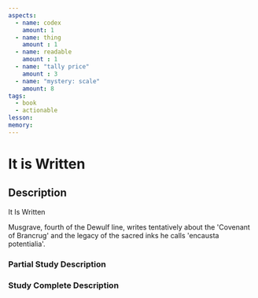 ```yaml
---
aspects: 
  - name: codex
    amount: 1
  - name: thing
    amount : 1
  - name: readable
    amount : 1
  - name: "tally price"
    amount : 3
  - name: "mystery: scale"
    amount: 8
tags:
  - book
  - actionable
lesson: 
memory: 
---
```


# It is Written

## Description
It Is Written

Musgrave, fourth of the Dewulf line, writes tentatively about the 'Covenant of Brancrug' and the legacy of the sacred inks he calls 'encausta potentialia'.
### Partial Study Description

### Study Complete Description
